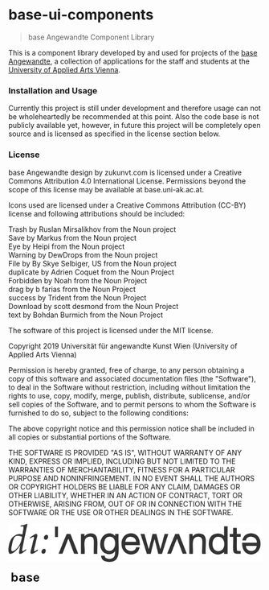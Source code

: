 # base-ui-components

> base Angewandte Component Library

This is a component library developed by and used for projects of the
[base Angewandte](https://base.uni-ak.ac.at), 
a collection of applications for the staff and students at the [University of 
Applied Arts Vienna](https://www.dieangewandte.at).

### Installation and Usage

<!---
Install via:
```
npm i base-ui-components
```
-->

Currently this project is still under development and therefore usage
can not be wholeheartedly be recommended at this point. Also the code base
is not publicly available yet, however, in future this project will be 
completely open source and is licensed as specified in the
license section below.
<!-- replaced in future with 
in the [license file](LICENSE.md) -->

<!-- A styleguide will be available at [tbd](). -->

<!-- Development instructions can be found in the [buildSetup](buildSetup.md)
file. -->

### License

base Angewandte design by zukunvt.com is licensed under a Creative Commons Attribution 4.0 International License. Permissions beyond the scope of this license may be available at base.uni-ak.ac.at.

Icons used are licensed under a Creative Commons Attribution (CC-BY) license and following attributions should be included:

Trash by Ruslan Mirsalikhov from the Noun project<br>
Save by Markus from the Noun project<br>
Eye by Heipi from the Noun project<br>
Warning by DewDrops from the Noun project<br>
File by By Skye Selbiger, US from the Noun project <br>
duplicate by Adrien Coquet from the Noun Project<br>
Forbidden by Noah from the Noun Project<br>
drag by b farias from the Noun Project<br>
success by Trident from the Noun Project<br>
Download by scott desmond from the Noun Project<br>
text by Bohdan Burmich from the Noun Project<br>

The software of this project is licensed under the MIT license.

Copyright 2019 Universität für angewandte Kunst Wien (University of Applied Arts Vienna)

Permission is hereby granted, free of charge, to any person obtaining a copy of this software and associated documentation files (the "Software"), to deal in the Software without restriction, including without limitation the rights to use, copy, modify, merge, publish, distribute, sublicense, and/or sell copies of the Software, and to permit persons to whom the Software is furnished to do so, subject to the following conditions:

The above copyright notice and this permission notice shall be included in all copies or substantial portions of the Software.

THE SOFTWARE IS PROVIDED "AS IS", WITHOUT WARRANTY OF ANY KIND, EXPRESS OR IMPLIED, INCLUDING BUT NOT LIMITED TO THE WARRANTIES OF MERCHANTABILITY, FITNESS FOR A PARTICULAR PURPOSE AND NONINFRINGEMENT. IN NO EVENT SHALL THE AUTHORS OR COPYRIGHT HOLDERS BE LIABLE FOR ANY CLAIM, DAMAGES OR OTHER LIABILITY, WHETHER IN AN ACTION OF CONTRACT, TORT OR OTHERWISE, ARISING FROM, OUT OF OR IN CONNECTION WITH THE SOFTWARE OR THE USE OR OTHER DEALINGS IN THE SOFTWARE.

<!-- logo angewandte -->
![alt text](static/angewandte-logo.svg "Angewandte")
<!-- logo base -->
![alt text](static/base.png "base Angewandte")
<!-- logo zukunvt?  or anything else? -->

